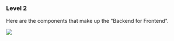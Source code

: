 ### Level 2

Here are the components that make up the "Backend for Frontend".

![](embed:Components)